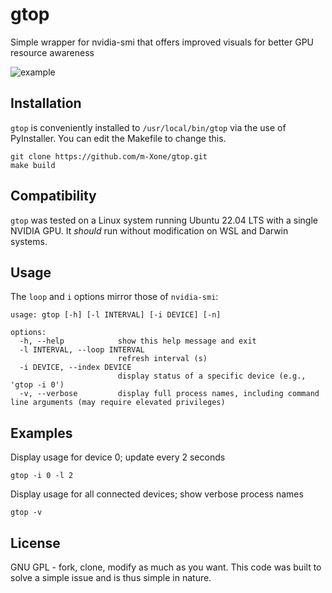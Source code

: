 # gtop
Simple wrapper for nvidia-smi that offers improved visuals for better GPU resource awareness

![example](https://github.com/m-Xone/gtop/assets/19239090/528b4bfb-13dd-4038-886f-09197c319f9b)


## Installation

`gtop` is conveniently installed to `/usr/local/bin/gtop` via the use of PyInstaller. You can edit the Makefile to change this.

    git clone https://github.com/m-Xone/gtop.git
    make build

## Compatibility

`gtop` was tested on a Linux system running Ubuntu 22.04 LTS with a single NVIDIA GPU. It _should_ run without modification on WSL and Darwin systems.

## Usage

The `loop` and `i` options mirror those of `nvidia-smi`:

    usage: gtop [-h] [-l INTERVAL] [-i DEVICE] [-n]

    options:
      -h, --help            show this help message and exit
      -l INTERVAL, --loop INTERVAL
                            refresh interval (s)
      -i DEVICE, --index DEVICE
                            display status of a specific device (e.g., 'gtop -i 0')
      -v, --verbose         display full process names, including command line arguments (may require elevated privileges)

## Examples

Display usage for device 0; update every 2 seconds

    gtop -i 0 -l 2

Display usage for all connected devices; show verbose process names
  
    gtop -v

## License

GNU GPL - fork, clone, modify as much as you want. This code was built to solve a simple issue and is thus simple in nature.
